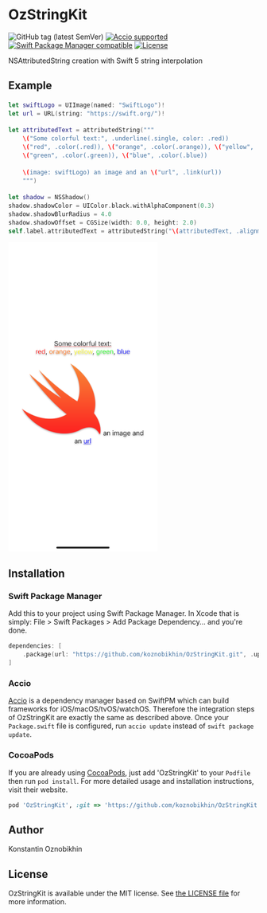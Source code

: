 # OzStringKit
![GitHub tag (latest SemVer)](https://img.shields.io/github/v/tag/koznobikhin/OzStringKit)
[![Accio supported](https://img.shields.io/badge/Accio-supported-0A7CF5.svg?style=flat)](https://github.com/JamitLabs/Accio)
[![Swift Package Manager compatible](https://img.shields.io/badge/Swift%20Package%20Manager-compatible-brightgreen.svg)](https://github.com/apple/swift-package-manager)
[![License](https://img.shields.io/github/license/koznobikhin/OzStringKit)](LICENSE)

NSAttributedString creation with Swift 5 string interpolation

## Example

```Swift
let swiftLogo = UIImage(named: "SwiftLogo")!
let url = URL(string: "https://swift.org/")!

let attributedText = attributedString("""
    \("Some colorful text:", .underline(.single, color: .red))
    \("red", .color(.red)), \("orange", .color(.orange)), \("yellow", .color(.yellow)), \
    \("green", .color(.green)), \("blue", .color(.blue))

    \(image: swiftLogo) an image and an \("url", .link(url))
    """)

let shadow = NSShadow()
shadow.shadowColor = UIColor.black.withAlphaComponent(0.3)
shadow.shadowBlurRadius = 4.0
shadow.shadowOffset = CGSize(width: 0.0, height: 2.0)
self.label.attributedText = attributedString("\(attributedText, .alignment(.center), .shadow(shadow))")

```

![Screen shot](demo.png)

## Installation

### Swift Package Manager

Add this to your project using Swift Package Manager. In Xcode that is simply: File > Swift Packages > Add Package Dependency... and you're done.

```swift
dependencies: [
    .package(url: "https://github.com/koznobikhin/OzStringKit.git", .upToNextMajor(from: "0.0.1"))
]
```

### Accio

[Accio](https://github.com/JamitLabs/Accio) is a dependency manager based on SwiftPM which can build frameworks for iOS/macOS/tvOS/watchOS. Therefore the integration steps of OzStringKit are exactly the same as described above. Once your `Package.swift` file is configured, run `accio update` instead of `swift package update`.

### CocoaPods

If you are already using [CocoaPods](http://cocoapods.org), just add 'OzStringKit' to your `Podfile` then run `pod install`. 
For more detailed usage and installation instructions, visit their website.

```ruby
pod 'OzStringKit', :git => 'https://github.com/koznobikhin/OzStringKit.git'
```

## Author

Konstantin Oznobikhin


## License

OzStringKit is available under the MIT license. See [the LICENSE file](LICENSE) for more information.
